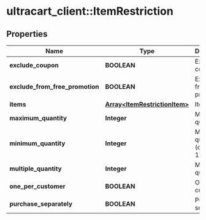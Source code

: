 # ultracart_client::ItemRestriction

## Properties
Name | Type | Description | Notes
------------ | ------------- | ------------- | -------------
**exclude_coupon** | **BOOLEAN** | Exclude coupons | [optional] 
**exclude_from_free_promotion** | **BOOLEAN** | Exclude from free promotion | [optional] 
**items** | [**Array&lt;ItemRestrictionItem&gt;**](ItemRestrictionItem.md) | Items | [optional] 
**maximum_quantity** | **Integer** | Maximum quantity | [optional] 
**minimum_quantity** | **Integer** | Minimum quantity (defaults to 1) | [optional] 
**multiple_quantity** | **Integer** | Multiple of quantity | [optional] 
**one_per_customer** | **BOOLEAN** | One per customer | [optional] 
**purchase_separately** | **BOOLEAN** | Purchase separately | [optional] 


